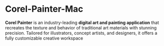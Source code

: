 # Corel-Painter-Mac
**Corel Painter** is an industry-leading **digital art and painting application** that recreates the texture and behavior of traditional art materials with stunning precision. Tailored for illustrators, concept artists, and designers, it offers a fully customizable creative workspace
